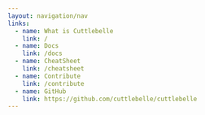 ```yaml
---
layout: navigation/nav
links:
  - name: What is Cuttlebelle
    link: /
  - name: Docs
    link: /docs
  - name: CheatSheet
    link: /cheatsheet
  - name: Contribute
    link: /contribute
  - name: GitHub
    link: https://github.com/cuttlebelle/cuttlebelle
---
```


